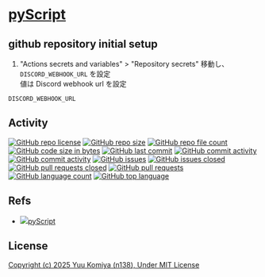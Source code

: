 # [pyScript](https://github.com/n138-kz/pyScript)

## github repository initial setup

1. "Actions secrets and variables" > "Repository secrets" 移動し、`DISCORD_WEBHOOK_URL` を設定  
  値は Discord webhook url を設定

```
DISCORD_WEBHOOK_URL
```

## Activity

[![GitHub repo license](https://img.shields.io/github/license/n138-kz/pyScript)](/LICENSE)
[![GitHub repo size](https://img.shields.io/github/repo-size/n138-kz/pyScript)](/../../)
[![GitHub repo file count](https://img.shields.io/github/directory-file-count/n138-kz/pyScript)](/../../)
[![GitHub code size in bytes](https://img.shields.io/github/languages/code-size/n138-kz/pyScript)](/../../)
[![GitHub last commit](https://img.shields.io/github/last-commit/n138-kz/pyScript)](/../../commits)
[![GitHub commit activity](https://img.shields.io/github/commit-activity/w/n138-kz/pyScript)](/../../commits)
[![GitHub commit activity](https://img.shields.io/github/commit-activity/t/n138-kz/pyScript)](/../../commits)
[![GitHub issues](https://img.shields.io/github/issues/n138-kz/pyScript)](/../../issues)
[![GitHub issues closed](https://img.shields.io/github/issues-closed/n138-kz/pyScript)](/../../issues)
[![GitHub pull requests closed](https://img.shields.io/github/issues-pr-closed/n138-kz/pyScript)](/../../pulls)
[![GitHub pull requests](https://img.shields.io/github/issues-pr/n138-kz/pyScript)](/../../pulls)
[![GitHub language count](https://img.shields.io/github/languages/count/n138-kz/pyScript)](/../../)
[![GitHub top language](https://img.shields.io/github/languages/top/n138-kz/pyScript)](/../../)

## Refs

- [![](https://www.google.com/s2/favicons?size=64&domain=https://github.com)pyScript](https://github.com/n138-kz/pyScript/)

## License

[Copyright (c) 2025 Yuu Komiya (n138), Under MIT License](LICENSE)  
